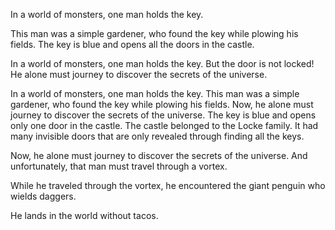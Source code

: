 
In a world of monsters, one man holds the key. 

This man was a simple gardener, who found the key while plowing his fields.  The key is blue and opens all the doors in the castle. 

In a world of monsters, one man holds the key. But the door is not locked! He alone must journey to discover the secrets of the universe.

In a world of monsters, one man holds the key. This man was a simple gardener, who found the key while plowing his fields.  Now, he alone must journey to discover the secrets of the universe.
The key is blue and opens only one door in the castle. The castle belonged to the Locke family. It had many invisible doors that are only revealed through finding all the keys.

Now, he alone must journey to discover the secrets of the universe.  And unfortunately, that man must travel through a vortex.


While he traveled through the vortex, he encountered the giant penguin who wields daggers.


He lands in the world without tacos.

